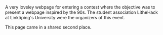 A very loveley webpage for entering a contest where the objective was to present a webpage inspired by the 90s.
The student association LitheHack at Linköping's University were the organizers of this event.

This page came in a shared second place.
